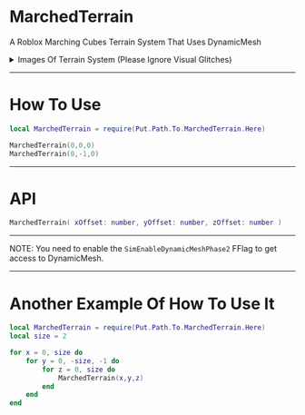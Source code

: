# MarchedTerrain
A Roblox Marching Cubes Terrain System That Uses DynamicMesh

<details>
<summary>Images Of Terrain System (Please Ignore Visual Glitches)</summary>

![image](https://github.com/MightyPart/MarchedTerrain/assets/66361859/cbe395a8-de87-45e8-b982-b2a1b483e5d6)
![image](https://github.com/MightyPart/MarchedTerrain/assets/66361859/3505eaf9-3793-465e-a15c-4ab3bbb258df)
![image](https://github.com/MightyPart/MarchedTerrain/assets/66361859/ed5cbdb8-893d-43a9-b426-b4838efee2d5)



</details>

- - -

# How To Use

```lua
local MarchedTerrain = require(Put.Path.To.MarchedTerrain.Here)

MarchedTerrain(0,0,0)
MarchedTerrain(0,-1,0)
```

- - -

# API

```lua
MarchedTerrain( xOffset: number, yOffset: number, zOffset: number )
```

- - -


NOTE: You need to enable the `SimEnableDynamicMeshPhase2` FFlag to get access to DynamicMesh.

- - -

# Another Example Of How To Use It

```lua
local MarchedTerrain = require(Put.Path.To.MarchedTerrain.Here)
local size = 2

for x = 0, size do
	for y = 0, -size, -1 do
		for z = 0, size do
			MarchedTerrain(x,y,z)
		end
	end
end
```
